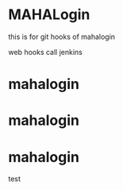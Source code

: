# MAHALogin
this is for git hooks  of mahalogin

web hooks call jenkins








# mahalogin
# mahalogin
# mahalogin
test
